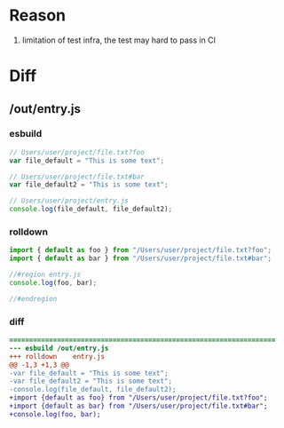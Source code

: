 # Reason
1. limitation of test infra, the test may hard to pass in CI
# Diff
## /out/entry.js
### esbuild
```js
// Users/user/project/file.txt?foo
var file_default = "This is some text";

// Users/user/project/file.txt#bar
var file_default2 = "This is some text";

// Users/user/project/entry.js
console.log(file_default, file_default2);
```
### rolldown
```js
import { default as foo } from "/Users/user/project/file.txt?foo";
import { default as bar } from "/Users/user/project/file.txt#bar";

//#region entry.js
console.log(foo, bar);

//#endregion
```
### diff
```diff
===================================================================
--- esbuild	/out/entry.js
+++ rolldown	entry.js
@@ -1,3 +1,3 @@
-var file_default = "This is some text";
-var file_default2 = "This is some text";
-console.log(file_default, file_default2);
+import {default as foo} from "/Users/user/project/file.txt?foo";
+import {default as bar} from "/Users/user/project/file.txt#bar";
+console.log(foo, bar);

```